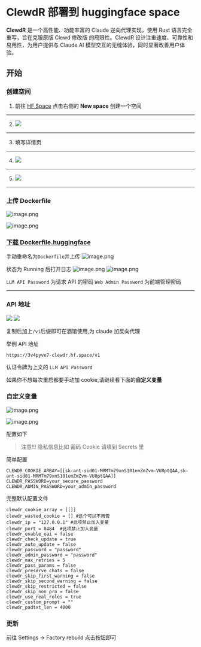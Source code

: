 # ClewdR 部署到 huggingface space

**ClewdR** 是一个高性能、功能丰富的 Claude 逆向代理实现，使用 Rust 语言完全重写，旨在克服原版 Clewd 修改版 的局限性。ClewdR 设计注重速度、可靠性和易用性，为用户提供与 Claude AI 模型交互的无缝体验，同时显著改善用户体验。

## 开始

### 创建空间

1. 前往 [HF Space](https://hf.space) 点击右侧的 **New space** 创建一个空间

---

2. ![](https://raw.githubusercontent.com/Goojoe/PicList/master/images/2025-04-26_15-14-31_651.avif)

---

3. 填写详情页

---

4. ![](https://raw.githubusercontent.com/Goojoe/PicList/master/images/2025-04-26_15-14-35_000.avif)

---

5. ![](https://raw.githubusercontent.com/Goojoe/PicList/master/images/2025-04-26_15-14-37_973.avif)

---

### 上传 Dockerfile

![image.png](https://raw.githubusercontent.com/Goojoe/PicList/master/images/2025-04-26_15-14-41_795.avif)

![image.png](https://raw.githubusercontent.com/Goojoe/PicList/master/images/2025-04-26_15-14-44_914.avif)

### [下载 Dockerfile.huggingface](https://github.com/Xerxes-2/clewdr/blob/master/Dockerfile.huggingface)

手动重命名为`Dockerfile`并上传
![image.png](https://raw.githubusercontent.com/Goojoe/PicList/master/images/2025-04-26_15-14-48_851.avif)

状态为 Running 后打开日志
![image.png](https://raw.githubusercontent.com/Goojoe/PicList/master/images/2025-04-26_15-14-52_190.avif)
![image.png](https://raw.githubusercontent.com/Goojoe/PicList/master/images/2025-04-26_15-14-56_188.avif)

`LLM API Password` 为请求 API 的密码
`Web Admin Password` 为前端管理密码

---

### API 地址

![](https://raw.githubusercontent.com/Goojoe/PicList/master/images/2025-04-26_15-14-58_660.avif)
![](https://raw.githubusercontent.com/Goojoe/PicList/master/images/2025-04-26_15-15-02_846.avif)

复制后加上`/v1`后缀即可在酒馆使用,为 claude 加反向代理

举例 API 地址

`https://3v4pyve7-clewdr.hf.space/v1`

认证令牌为上文的 `LLM API Password`

如果你不想每次重启都要手动加 cookie,请继续看下面的**自定义变量**

### 自定义变量

![image.png](https://raw.githubusercontent.com/Goojoe/PicList/master/images/2025-04-26_15-15-05_524.avif)

![image.png](https://raw.githubusercontent.com/Goojoe/PicList/master/images/2025-04-26_15-15-08_059.avif)

配置如下

> 注意!!! 隐私信息比如 密码 Cookie 请填到 Secrets 里

简单配置

```env
CLEWDR_COOKIE_ARRAY=[[sk-ant-sid01-MRM7m79xnS101emZmZvm-VU8ptQAA,sk-ant-sid01-MRM7m79xnS101emZmZvm-VU8ptQAA]]
CLEWDR_PASSWORD=your_secure_password
CLEWDR_ADMIN_PASSWORD=your_admin_password
```

完整默认配置文件

```env
clewdr_cookie_array = [[]]
clewdr_wasted_cookie = [] #这个可以不用管
clewdr_ip = "127.0.0.1" #此项禁止加入变量
clewdr_port = 8484  #此项禁止加入变量
clewdr_enable_oai = false
clewdr_check_update = true
clewdr_auto_update = false
clewdr_password = "password"
clewdr_admin_password = "password"
clewdr_max_retries = 5
clewdr_pass_params = false
clewdr_preserve_chats = false
clewdr_skip_first_warning = false
clewdr_skip_second_warning = false
clewdr_skip_restricted = false
clewdr_skip_non_pro = false
clewdr_use_real_roles = true
clewdr_custom_prompt = ""
clewdr_padtxt_len = 4000
```

### 更新

前往 Settings -> Factory rebuild 点击按钮即可
